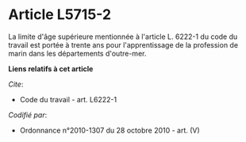 # Article L5715-2

La limite d'âge supérieure mentionnée à l'article L. 6222-1 du code du travail est portée à trente ans pour l'apprentissage
de la profession de marin dans les départements d'outre-mer.

**Liens relatifs à cet article**

_Cite_:

  - Code du travail - art. L6222-1

_Codifié par_:

  - Ordonnance n°2010-1307 du 28 octobre 2010 - art. (V)
